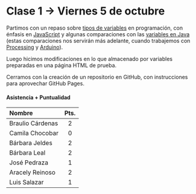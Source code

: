 # Clase 1 → Viernes 5 de octubre

Partimos con un repaso sobre [tipos de variables](https://librosweb.es/libro/javascript/capitulo-3/tipos-de-variables.html) en programación, con énfasis en [JavaScript](https://librosweb.es/libro/javascript/capitulo-1.html) y algunas comparaciones con las [variables en Java](https://users.dcc.uchile.cl/~lmateu/Java/Apuntes/tiposprim.htm) (estas comparaciones nos servirán más adelante, cuando trabajemos con [Processing](https://github.com/profesorfaco/DGP502-2018/wiki/Processing) y [Arduino](https://github.com/profesorfaco/DGP502-2018/wiki/Arduino)).

Luego hicimos modificaciones en lo que almacenado por variables preparadas en una página HTML de prueba.

Cerramos con la creación de un repositorio en GitHub, con instrucciones para aprovechar GitHub Pages. 

#### Asistencia + Puntualidad

| Nombre           | Pts. |
|:-----------------|:---:|
| Braulio Cárdenas | 2 |
| Camila Chocobar  | 0 |
| Bárbara Jeldes   | 2 |
| Bárbara Leal     | 2 |
| José Pedraza     | 1 |
| Aracely Reinoso  | 2 |
| Luis Salazar     | 1 |

